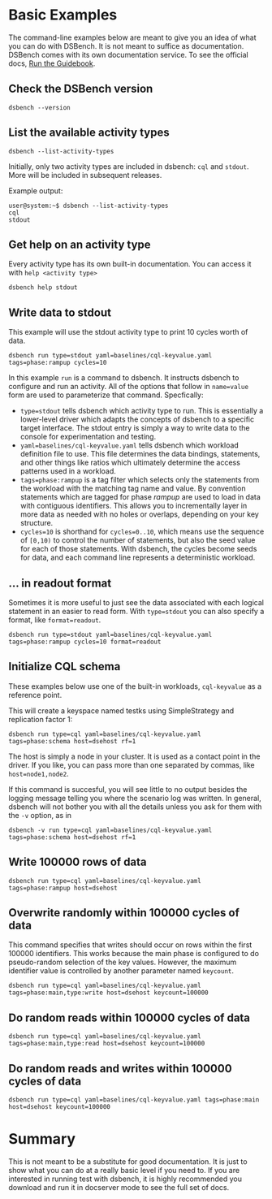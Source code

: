 # Basic Examples

The command-line examples below are meant to give you an idea of what you can do with DSBench. It is not meant to suffice as documentation. DSBench comes with its own documentation service. To see the official docs, [Run the Guidebook](the_guidebook.md).

## Check the DSBench version

    dsbench --version

## List the available activity types

    dsbench --list-activity-types

Initially, only two activity types are included in dsbench: `cql` and `stdout`. More will be included in subsequent releases.

Example output:
```
user@system:~$ dsbench --list-activity-types
cql
stdout
```

## Get help on an activity type

Every activity type has its own built-in documentation. You can access it with `help <activity type>`

    dsbench help stdout

## Write data to stdout

This example will use the stdout activity type to print 10
cycles worth of data.

    dsbench run type=stdout yaml=baselines/cql-keyvalue.yaml tags=phase:rampup cycles=10

In this example `run` is a command to dsbench. It instructs dsbench to
configure and run an activity. All of the options that follow in `name=value` form are used to parameterize that command. Specfically:

- `type=stdout` tells dsbench which activity type to run. This is essentially a lower-level driver which adapts the concepts of dsbench to a specific target interface. The stdout entry is simply a way to write data to the console for experimentation and testing.
- `yaml=baselines/cql-keyvalue.yaml` tells dsbench which workload definition file to use. This file determines the data bindings, statements, and other things like ratios which ultimately determine the access patterns used in a workload.
- `tags=phase:rampup` is a tag filter which selects only the statements from the workload with the matching tag name and value. By convention statements which are tagged for phase _rampup_ are used to load in data with contiguous identifiers. This allows you to incrementally layer in more data as needed with no holes or overlaps, depending on your key structure.
- `cycles=10` is shorthand for `cycles=0..10`, which means use the sequence of `[0,10)` to control the number of statements, but also the seed value for each of those statements. With dsbench, the cycles become seeds for data, and each command line represents a deterministic workload.

## ... in readout format

Sometimes it is more useful to just see the data associated with each logical statement in an easier to read form. With `type=stdout` you can also specify a format, like `format=readout`.

    dsbench run type=stdout yaml=baselines/cql-keyvalue.yaml tags=phase:rampup cycles=10 format=readout

## Initialize CQL schema

These examples below use one of the built-in workloads, `cql-keyvalue` as a reference point.

This will create a keyspace named testks using SimpleStrategy and replication factor 1:

    dsbench run type=cql yaml=baselines/cql-keyvalue.yaml tags=phase:schema host=dsehost rf=1

The host is simply a node in your cluster. It is used as a contact point
in the driver. If you like, you can pass more than one separated by commas, like `host=node1,node2`.

If this command is succesful, you will see little to no output besides the
logging message telling you where the scenario log was written. In general, dsbench will not bother you with all the details unless you ask for them with the `-v` option, as in

    dsbench -v run type=cql yaml=baselines/cql-keyvalue.yaml tags=phase:schema host=dsehost rf=1

## Write 100000 rows of data

    dsbench run type=cql yaml=baselines/cql-keyvalue.yaml tags=phase:rampup host=dsehost

## Overwrite randomly within 100000 cycles of data

This command specifies that writes should occur on rows
within the first 100000 identifiers. This works because the main phase is configured to do pseudo-random selection of the key values. However, the maximum identifier value is controlled by another parameter named `keycount`.

    dsbench run type=cql yaml=baselines/cql-keyvalue.yaml tags=phase:main,type:write host=dsehost keycount=100000

## Do random reads within 100000 cycles of data

    dsbench run type=cql yaml=baselines/cql-keyvalue.yaml tags=phase:main,type:read host=dsehost keycount=100000

## Do random reads and writes within 100000 cycles of data

    dsbench run type=cql yaml=baselines/cql-keyvalue.yaml tags=phase:main host=dsehost keycount=100000

# Summary

This is not meant to be a substitute for good documentation. It is just to show what you can do at a really basic level if you need to. If you are interested in running test with dsbench, it is highly recommended you download and run it in docserver mode to see the full set of docs.
